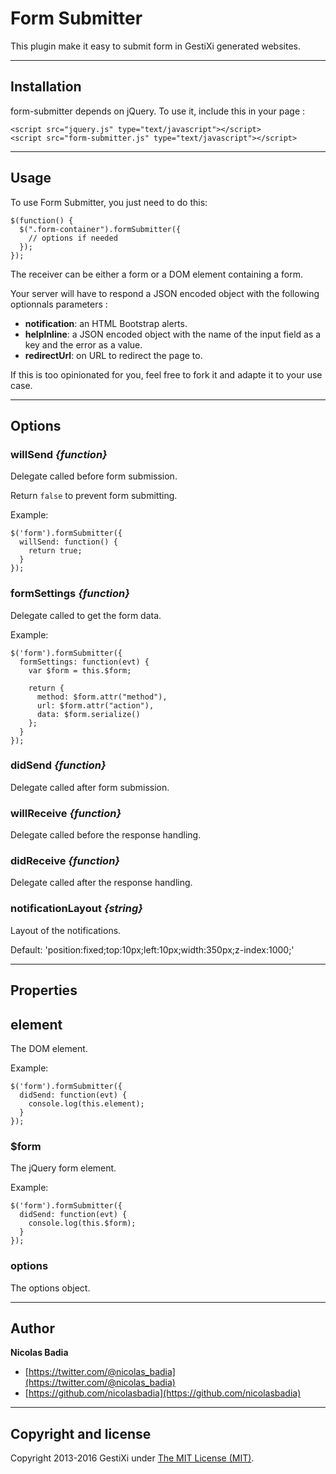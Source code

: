 Form Submitter
==============

This plugin make it easy to submit form in GestiXi generated websites.


------

## Installation

form-submitter depends on jQuery. To use it, include this in your page :

    <script src="jquery.js" type="text/javascript"></script>
    <script src="form-submitter.js" type="text/javascript"></script>


------

## Usage

To use Form Submitter, you just need to do this:

    $(function() {
      $(".form-container").formSubmitter({
        // options if needed
      });
    });

The receiver can be either a form or a DOM element containing a form.

Your server will have to respond a JSON encoded object with the following optionnals parameters :

- **notification**: an HTML Bootstrap alerts.
- **helpInline**: a JSON encoded object with the name of the input field as a key and the error as a value.
- **redirectUrl**: on URL to redirect the page to.

If this is too opinionated for you, feel free to fork it and adapte it to your use case.

------

## Options


### willSend *{function}*

Delegate called before form submission.

Return `false` to prevent form submitting.

Example:

    $('form').formSubmitter({ 
      willSend: function() {
        return true;
      }
    });


### formSettings *{function}*

Delegate called to get the form data.

Example:

    $('form').formSubmitter({ 
      formSettings: function(evt) {
        var $form = this.$form;

        return {
          method: $form.attr("method"),
          url: $form.attr("action"), 
          data: $form.serialize()
        };
      }
    });


### didSend *{function}*

Delegate called after form submission.


### willReceive *{function}*

Delegate called before the response handling.


### didReceive *{function}*

Delegate called after the response handling.


### notificationLayout *{string}*

Layout of the notifications.

Default: 'position:fixed;top:10px;left:10px;width:350px;z-index:1000;'


------

## Properties


## element

The DOM element.

Example:

    $('form').formSubmitter({ 
      didSend: function(evt) {
        console.log(this.element);
      }
    });


### $form

The jQuery form element.

Example:

    $('form').formSubmitter({ 
      didSend: function(evt) {
        console.log(this.$form);
      }
    });


### options

The options object.



------

## Author

**Nicolas Badia**

+ [https://twitter.com/@nicolas_badia](https://twitter.com/@nicolas_badia)
+ [https://github.com/nicolasbadia](https://github.com/nicolasbadia)

------

## Copyright and license

Copyright 2013-2016 GestiXi under [The MIT License (MIT)](LICENSE).
